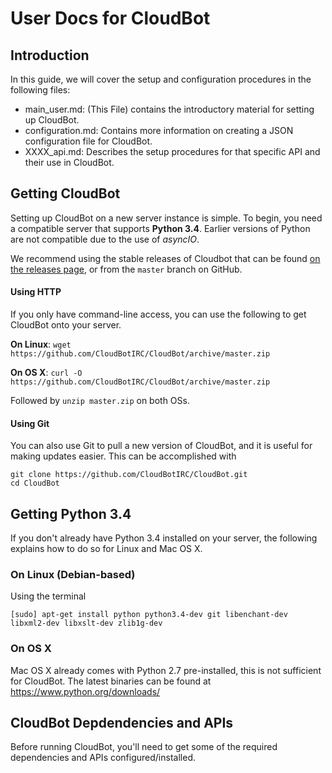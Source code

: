 # User Docs for CloudBot

## Introduction

In this guide, we will cover the setup and configuration procedures in the following files:

 - main_user.md: (This File) contains the introductory material for setting up CloudBot.
 - configuration.md: Contains more information on creating a JSON configuration file for CloudBot.
 - XXXX_api.md: Describes the setup procedures for that specific API and their use in CloudBot.

## Getting CloudBot

Setting up CloudBot on a new server instance is simple. To begin, you need a compatible server that supports **Python 3.4**. Earlier versions of Python are not compatible due to the use of *asyncIO*.

We recommend using the stable releases of Cloudbot that can be found [on the releases page](https://github.com/CloudBotIRC/CloudBot/releases), or from the `master` branch on GitHub.

#### Using HTTP

If you only have command-line access, you can use the following to get CloudBot onto your server.

  **On Linux**: `wget https://github.com/CloudBotIRC/CloudBot/archive/master.zip`
  
  **On OS X**: `curl -O https://github.com/CloudBotIRC/CloudBot/archive/master.zip`
  
  Followed by `unzip master.zip` on both OSs.
  
#### Using Git
  
  You can also use Git to pull a new version of CloudBot, and it is useful for making updates easier. This can be accomplished with
  
  ```
  git clone https://github.com/CloudBotIRC/CloudBot.git
  cd CloudBot
  ```

## Getting Python 3.4
If you don't already have Python 3.4 installed on your server, the following explains how to do so for Linux and Mac OS X.

### On Linux (Debian-based)
Using the terminal
```
[sudo] apt-get install python python3.4-dev git libenchant-dev libxml2-dev libxslt-dev zlib1g-dev
```

### On OS X
Mac OS X already comes with Python 2.7 pre-installed, this is not sufficient for CloudBot. The latest binaries can be found at https://www.python.org/downloads/

## CloudBot Depdendencies and APIs

Before running CloudBot, you'll need to get some of the required dependencies and APIs configured/installed.
  

